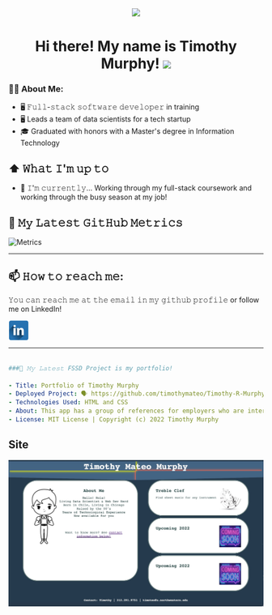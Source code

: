 <div id="header" align="center">
  <img src="https://media.giphy.com/media/RbDKaczqWovIugyJmW/giphy.gif" width="500"/>
</div>

<div id="header" align="center" text-size= "24">
<h1>
  Hi there! My name is Timothy Murphy!
  <img src="https://media.giphy.com/media/hvRJCLFzcasrR4ia7z/giphy.gif" width="50px"/>
</h1>
</div>

### 🧑‍💻 About Me:
- 🖥 𝙵𝚞𝚕𝚕-𝚜𝚝𝚊𝚌𝚔 𝚜𝚘𝚏𝚝𝚠𝚊𝚛𝚎 𝚍𝚎𝚟𝚎𝚕𝚘𝚙𝚎𝚛 in training
- 🖥 Leads a team of data scientists for a tech startup
- 🎓 Graduated with honors with a Master's degree in Information Technology

## ⬆ 𝚆𝚑𝚊𝚝 𝙸'𝚖 𝚞𝚙 𝚝𝚘
- 🔨 𝙸'𝚖 𝚌𝚞𝚛𝚛𝚎𝚗𝚝𝚕𝚢...
Working through my full-stack coursework and working through the busy season at my job!

## 🔔 𝙼𝚢 𝙻𝚊𝚝𝚎𝚜𝚝 𝙶𝚒𝚝𝙷𝚞𝚋 𝙼𝚎𝚝𝚛𝚒𝚌𝚜
![Metrics](https://metrics.lecoq.io/timothymateo?template=classic&base.header=0&gists=1&lines=1&config.timezone=America%2FToronto)

---

## 📫 𝙷𝚘𝚠 𝚝𝚘 𝚛𝚎𝚊𝚌𝚑 𝚖𝚎:
𝚈𝚘𝚞 𝚌𝚊𝚗 𝚛𝚎𝚊𝚌𝚑 𝚖𝚎 𝚊𝚝 𝚝𝚑𝚎 𝚎𝚖𝚊𝚒𝚕 𝚒𝚗 𝚖𝚢 𝚐𝚒𝚝𝚑𝚞𝚋 𝚙𝚛𝚘𝚏𝚒𝚕𝚎 or follow me on LinkedIn!

[<img src="./assets/images/linkedin.png" height="40em" align="center" alt="Follow Tim Murphy on LinkedIn" title="Follow Tim Murphy on LinkedIn"/>](https://www.linkedin.com/in/timothy-murphy-63699613/)

---

```yaml

###🔔 𝙼𝚢 𝙻𝚊𝚝𝚎𝚜𝚝 FSSD Project is my portfolio!  

- Title: Portfolio of Timothy Murphy
- Deployed Project: 🗣 https://github.com/timothymateo/Timothy-R-Murphy-Dev-Tech
- Technologies Used: HTML and CSS
- About: This app has a group of references for employers who are interested in professional skills and capabilities. This is a portfolio to show my continued skills as a developer. 
- License: MIT License | Copyright (c) 2022 Timothy Murphy

```

## Site
![The Timothy Mateo Murphy webpage is the beginning of the contrustion of an online portfolio. It has a simple About Me section with current and upcoming projects listed on right hand side. A link takes a user to the contact information at the bottom of the page.](./Assets/site/TimothyMateoMurphyPortfolio.jpg%2022-03-12-410.jpg)